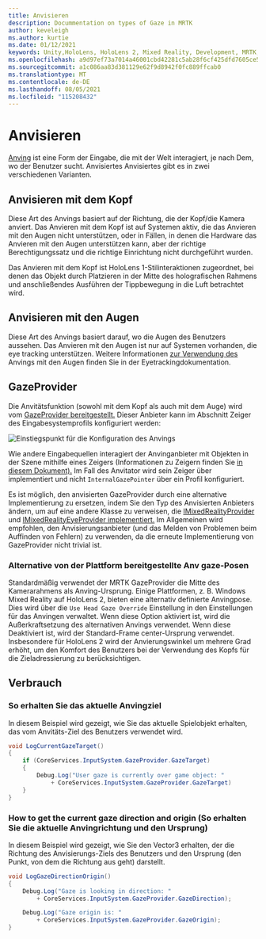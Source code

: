 ```yaml
---
title: Anvisieren
description: Docummentation on types of Gaze in MRTK
author: keveleigh
ms.author: kurtie
ms.date: 01/12/2021
keywords: Unity,HoloLens, HoloLens 2, Mixed Reality, Development, MRTK, Gaze,
ms.openlocfilehash: a9d97ef73a7014a46001cbd42281c5ab28f6cf425dfd7605ce5b3c8c7fc45198
ms.sourcegitcommit: a1c086aa83d381129e62f9d8942f0fc889ffcab0
ms.translationtype: MT
ms.contentlocale: de-DE
ms.lasthandoff: 08/05/2021
ms.locfileid: "115208432"
---
```

# <a name="gaze"></a>Anvisieren

[Anving](/windows/mixed-reality/gaze) ist eine Form der Eingabe, die mit der Welt interagiert, je nach Dem, wo der Benutzer sucht. Anvisiertes Anvisiertes gibt es in zwei verschiedenen Varianten.

## <a name="head-gaze"></a>Anvisieren mit dem Kopf

Diese Art des Anvings basiert auf der Richtung, die der Kopf/die Kamera anviert. Das Anvieren mit dem Kopf ist auf Systemen aktiv, die das Anvieren mit [](eye-tracking/eye-tracking-basic-setup.md#eye-tracking-requirements-checklist) den Augen nicht unterstützen, oder in Fällen, in denen die Hardware das Anvieren mit den Augen unterstützen kann, aber der richtige Berechtigungssatz und die richtige Einrichtung nicht durchgeführt wurden.

Das Anvieren mit dem Kopf ist HoloLens 1-Stilinteraktionen zugeordnet, bei denen das Objekt durch Platzieren in der Mitte des holografischen Rahmens und anschließendes Ausführen der Tippbewegung in die Luft betrachtet wird.

## <a name="eye-gaze"></a>Anvisieren mit den Augen

Diese Art des Anvings basiert darauf, wo die Augen des Benutzers aussehen. Das Anvieren mit den Augen ist nur auf Systemen vorhanden, die eye tracking unterstützen. Weitere Informationen [zur Verwendung des](eye-tracking/eye-tracking-main.md) Anvings mit den Augen finden Sie in der Eyetrackingdokumentation.

## <a name="gazeprovider"></a>GazeProvider

Die Anvitätsfunktion (sowohl mit dem Kopf als auch mit dem Auge) wird vom [GazeProvider bereitgestellt.](xref:Microsoft.MixedReality.Toolkit.Input.GazeProvider) Dieser Anbieter kann im  Abschnitt Zeiger des Eingabesystemprofils konfiguriert werden:

![Einstiegspunkt für die Konfiguration des Anvings](../images/input/GazeConfigurationEntrypoint.png)

Wie andere Eingabequellen interagiert der Anvinganbieter mit Objekten in der Szene mithilfe eines Zeigers (Informationen zu Zeigern finden Sie [in diesem Dokument).](../../architecture/controllers-pointers-and-focus.md)
Im Fall des Anvitator wird sein Zeiger über implementiert und nicht `InternalGazePointer` über ein Profil konfiguriert.

Es ist möglich, den anvisierten GazeProvider  durch eine alternative Implementierung zu ersetzen, indem Sie den Typ des Anvisierten Anbieters ändern, um auf eine andere Klasse zu verweisen, die [IMixedRealityProvider](xref:Microsoft.MixedReality.Toolkit.Input.IMixedRealityGazeProvider) und [IMixedRealityEyeProvider implementiert.](xref:Microsoft.MixedReality.Toolkit.Input.IMixedRealityEyeGazeProvider)
Im Allgemeinen wird empfohlen, den Anvisierungsanbieter (und das Melden von Problemen beim Auffinden von Fehlern) zu verwenden, da die erneute Implementierung von GazeProvider nicht trivial ist.

### <a name="alternative-platform-provided-gaze-poses"></a>Alternative von der Plattform bereitgestellte Anv gaze-Posen

Standardmäßig verwendet der MRTK GazeProvider die Mitte des Kamerarahmens als Anving-Ursprung. Einige Plattformen, z. B. Windows Mixed Reality auf HoloLens 2, bieten eine alternativ definierte Anvingpose. Dies wird über die `Use Head Gaze Override` Einstellung in den Einstellungen für das Anvingen verwaltet. Wenn diese Option aktiviert ist, wird die Außerkraftsetzung des alternativen Anvings verwendet. Wenn diese Deaktiviert ist, wird der Standard-Frame center-Ursprung verwendet. Insbesondere für HoloLens 2 wird der Anvierungswinkel um mehrere Grad erhöht, um den Komfort des Benutzers bei der Verwendung des Kopfs für die Zieladressierung zu berücksichtigen.

## <a name="usage"></a>Verbrauch

### <a name="how-get-the-current-gaze-target"></a>So erhalten Sie das aktuelle Anvingziel

In diesem Beispiel wird gezeigt, wie Sie das aktuelle Spielobjekt erhalten, das vom Anvitäts-Ziel des Benutzers verwendet wird.

```c#
void LogCurrentGazeTarget()
{
    if (CoreServices.InputSystem.GazeProvider.GazeTarget)
    {
        Debug.Log("User gaze is currently over game object: "
            + CoreServices.InputSystem.GazeProvider.GazeTarget)
    }
}
```

### <a name="how-to-get-the-current-gaze-direction-and-origin"></a>How to get the current gaze direction and origin (So erhalten Sie die aktuelle Anvingrichtung und den Ursprung)

In diesem Beispiel wird gezeigt, wie Sie den Vector3 erhalten, der die Richtung des Anvisierungs-Ziels des Benutzers und den Ursprung (den Punkt, von dem die Richtung aus geht) darstellt.

```c#
void LogGazeDirectionOrigin()
{
    Debug.Log("Gaze is looking in direction: "
        + CoreServices.InputSystem.GazeProvider.GazeDirection);

    Debug.Log("Gaze origin is: "
        + CoreServices.InputSystem.GazeProvider.GazeOrigin);
}
```

